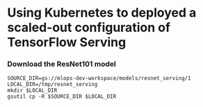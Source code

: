 # Using Kubernetes to deployed a scaled-out configuration of TensorFlow Serving

### Download the ResNet101 model

```
SOURCE_DIR=gs://mlops-dev-workspace/models/resnet_serving/1
LOCAL_DIR=/tmp/resnet_serving
mkdir $LOCAL_DIR
gsutil cp -R $SOURCE_DIR $LOCAL_DIR
```


